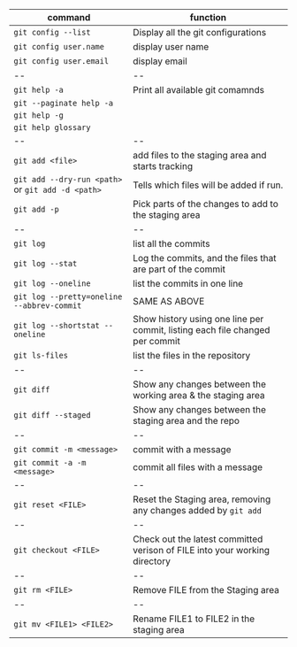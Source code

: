 | command                                           | function                                                                     |
| ------------------------------------------------- | ---------------------------------------------------------------------------- |
| `git config --list`                               | Display all the git configurations                                           |
| `git config user.name`                            | display user name                                                            |
| `git config user.email`                           | display email                                                                |
| --                                                | --                                                                           |
| `git help -a`                                     | Print all available git comamnds                                             |
| `git --paginate help -a`                          |                                                                              |
| `git help -g`                                     |                                                                              |
| `git help glossary`                               |                                                                              |
| --                                                | --                                                                           |
| `git add <file>`                                  | add files to the staging area and starts tracking                            |
| `git add --dry-run <path>` or `git add -d <path>` | Tells which files will be added if run.                                      |
| `git add -p`                                      | Pick parts of the changes to add to the staging area                         |
| --                                                | --                                                                           |
| `git log`                                         | list all the commits                                                         |
| `git log --stat`                                  | Log the commits, and the files that are part of the commit                   |
| `git log --oneline`                               | list the commits in one line                                                 |
| `git log --pretty=oneline --abbrev-commit`        | SAME AS ABOVE                                                                |
| `git log --shortstat --oneline`                   | Show history using one line per commit, listing each file changed per commit |
| `git ls-files`                                    | list the files in the repository                                             |
| --                                                | --                                                                           |
| `git diff`                                        | Show any changes between the working area & the staging area                 |
| `git diff --staged`                               | Show any changes between the staging area and the repo                       |
| --                                                | --                                                                           |
| `git commit -m <message>`                         | commit with a message                                                        |
| `git commit -a -m <message>`                      | commit all files with a message                                              |
| --                                                | --                                                                           |
| `git reset <FILE>`                                | Reset the Staging area, removing any changes added by `git add`              |
| --                                                | --                                                                           |
| `git checkout <FILE>`                             | Check out the latest committed verison of FILE into your working directory   |
| --                                                | --                                                                           |
| `git rm <FILE>`                                   | Remove FILE from the Staging area                                            |
| --                                                | --                                                                           |
| `git mv <FILE1> <FILE2>`                          | Rename FILE1 to FILE2 in the staging area                                    |
